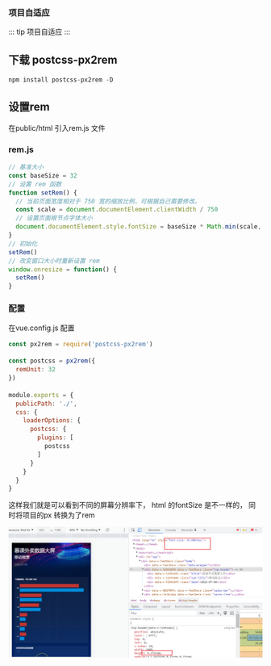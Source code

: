 ### 项目自适应

::: tip
项目自适应
:::


##  下载 postcss-px2rem
```js
npm install postcss-px2rem -D
```

## 设置rem
在public/html  引入rem.js 文件
### rem.js
```js
// 基准大小
const baseSize = 32
// 设置 rem 函数
function setRem() {
  // 当前页面宽度相对于 750 宽的缩放比例，可根据自己需要修改。
  const scale = document.documentElement.clientWidth / 750
  // 设置页面根节点字体大小
  document.documentElement.style.fontSize = baseSize * Math.min(scale, 2) + 'px'
}
// 初始化
setRem()
// 改变窗口大小时重新设置 rem
window.onresize = function() {
  setRem()
}

```

### 配置
在vue.config.js 配置
```js
const px2rem = require('postcss-px2rem')

const postcss = px2rem({
  remUnit: 32
})

module.exports = {
  publicPath: './',
  css: {
    loaderOptions: {
      postcss: {
        plugins: [
          postcss
        ]
      }
    }
  }
}

```

这样我们就是可以看到不同的屏幕分辨率下， html 的fontSize 是不一样的， 同时将项目的px  转换为了rem 

![](./Engineering//shuju.png)
